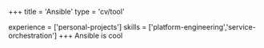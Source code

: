 +++
title = 'Ansible'
type = 'cv/tool'

experience = ['personal-projects']
skills = ['platform-engineering','service-orchestration']
+++
Ansible is cool
